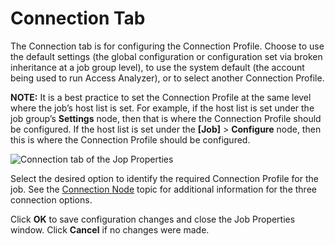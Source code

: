 # Connection Tab

The Connection tab is for configuring the Connection Profile. Choose to use the default settings
(the global configuration or configuration set via broken inheritance at a job group level), to use
the system default (the account being used to run Access Analyzer), or to select another Connection
Profile.

**NOTE:** It is a best practice to set the Connection Profile at the same level where the job’s host
list is set. For example, if the host list is set under the job group’s **Settings** node, then that
is where the Connection Profile should be configured. If the host list is set under the **[Job]** >
**Configure** node, then this is where the Connection Profile should be configured.

![Connection tab of the Jop Properties](/img/product_docs/accessanalyzer/admin/jobs/job/properties/viewxml.webp)

Select the desired option to identify the required Connection Profile for the job. See the
[Connection Node](/docs/accessanalyzer/12.0/administration/jobs/group/connection.md) topic for additional information for the three
connection options.

Click **OK** to save configuration changes and close the Job Properties window. Click **Cancel** if
no changes were made.
